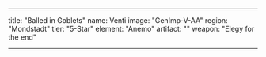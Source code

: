 ---

title: "Balled in Goblets"
name: Venti
image: "GenImp-V-AA"
region: "Mondstadt"
tier: "5-Star"
element: "Anemo"
artifact: ""
weapon: "Elegy for the end"

---